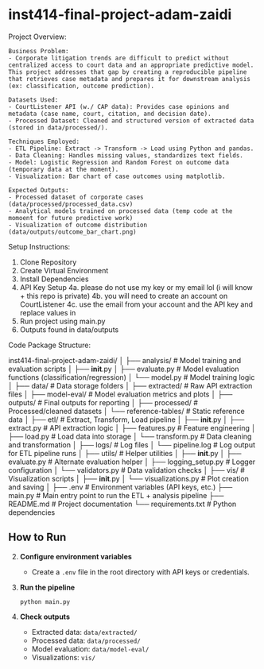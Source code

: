 # inst414-final-project-adam-zaidi

Project Overview:
    
    Business Problem:
    - Corporate litigation trends are difficult to predict without centralized access to court data and an appropriate predictive model. This project addresses that gap by creating a reproducible pipeline that retrieves case metadata and prepares it for downstream analysis (ex: classification, outcome prediction).
    
    Datasets Used:
    - CourtListener API (w./ CAP data): Provides case opinions and metadata (case name, court, citation, and decision date).
    - Processed Dataset: Cleaned and structured version of extracted data (stored in data/processed/).

    Techniques Employed:
    - ETL Pipeline: Extract -> Transform -> Load using Python and pandas.
    - Data Cleaning: Handles missing values, standardizes text fields.
	- Model: Logistic Regression and Random Forest on outcome data (temporary data at the moment).
	- Visualization: Bar chart of case outcomes using matplotlib.

    Expected Outputs:
	- Processed dataset of corporate cases (data/processed/processed_data.csv)
	- Analytical models trained on processed data (temp code at the momoent for future predictive work)
	- Visualization of outcome distribution (data/outputs/outcome_bar_chart.png)


Setup Instructions:

1. Clone Repository
2. Create Virtual Environment
3. Install Dependencies
4. API Key Setup
    4a. please do not use my key or my email lol (i will know + this repo is private)
    4b. you will need to create an account on CourtListener
    4c. use the email from your account and the API key and replace values in 
5. Run project using main.py
6. Outputs found in data/outputs

Code Package Structure:

inst414-final-project-adam-zaidi/
│
├── analysis/               # Model training and evaluation scripts
│   ├── __init__.py
│   ├── evaluate.py          # Model evaluation functions (classification/regression)
│   └── model.py             # Model training logic
│
├── data/                   # Data storage folders
│   ├── extracted/           # Raw API extraction files
│   ├── model-eval/          # Model evaluation metrics and plots
│   ├── outputs/             # Final outputs for reporting
│   ├── processed/           # Processed/cleaned datasets
│   └── reference-tables/    # Static reference data
│
├── etl/                    # Extract, Transform, Load pipeline
│   ├── __init__.py
│   ├── extract.py           # API extraction logic
│   ├── features.py          # Feature engineering
│   ├── load.py              # Load data into storage
│   └── transform.py         # Data cleaning and transformation
│
├── logs/                   # Log files
│   └── pipeline.log         # Log output for ETL pipeline runs
│
├── utils/                  # Helper utilities
│   ├── __init__.py
│   ├── evaluate.py          # Alternate evaluation helper
│   ├── logging_setup.py     # Logger configuration
│   └── validators.py        # Data validation checks
│
├── vis/                    # Visualization scripts
│   ├── __init__.py
│   └── visualizations.py    # Plot creation and saving
│
├── .env                     # Environment variables (API keys, etc.)
├── main.py                  # Main entry point to run the ETL + analysis pipeline
├── README.md                # Project documentation
└── requirements.txt         # Python dependencies

## How to Run
2. **Configure environment variables**  
   - Create a `.env` file in the root directory with API keys or credentials.

3. **Run the pipeline**  
   ```
   python main.py
   ```

4. **Check outputs**  
   - Extracted data: `data/extracted/`
   - Processed data: `data/processed/`
   - Model evaluation: `data/model-eval/`
   - Visualizations: `vis/`
